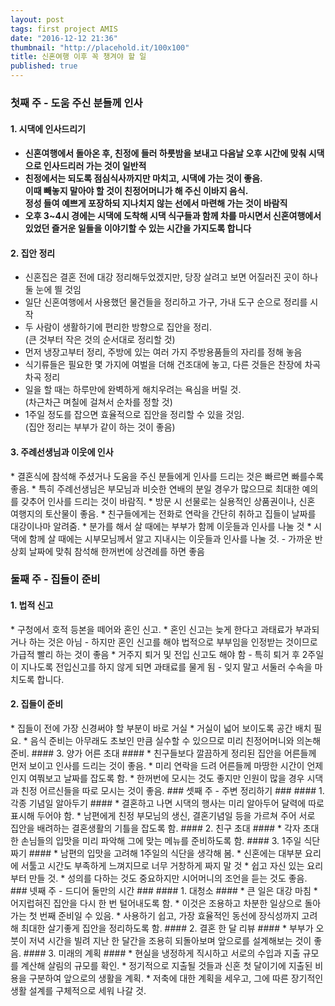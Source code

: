 ```yaml
---
layout: post
tags: first project AMIS
date: "2016-12-12 21:36"
thumbnail: "http://placehold.it/100x100"
title: 신혼여행 이후 꼭 챙겨야 할 일
published: true
---
```


<h3>첫째 주 - 도움 주신 분들께 인사</h3>
<h4>1. 시댁에 인사드리기<h4>
<ul><li>신혼여행에서 돌아온 후, 친정에 들러 하룻밤을 보내고 다음날 오후 시간에 맞춰 시댁으로 인사드리러 가는 것이 일반적</li>
<li>친정에서는 되도록 점심식사까지만 마치고, 시댁에 가는 것이 좋음.<br>이때 빼놓지 말아야 할 것이 친정어머니가 해 주신 이바지 음식.<br>정성 들여 예쁘게 포장하되 지나치지 않는 선에서 마련해 가는 것이 바람직</li>
<li>오후 3~4시 경에는 시댁에 도착해 시댁 식구들과 함께 차를 마시면서 신혼여행에서 있었던 즐거운 일들을 이야기할 수 있는 시간을 가지도록 합니다</li></ul>
<h4>2. 집안 정리</h4>
<ul><li>신혼집은 결혼 전에 대강 정리해두었겠지만, 당장 살려고 보면 어질러진 곳이 하나 둘 눈에 띌 것임</li>
<li>일단 신혼여행에서 사용했던 물건들을 정리하고 가구, 가내 도구 순으로 정리를 시작</li>
<li>두 사람이 생활하기에 편리한 방향으로 집안을 정리.<br>(큰 것부터 작은 것의 순서대로 정리할 것)</li>
<li>먼저 냉장고부터 정리, 주방에 있는 여러 가지 주방용품들의 자리를 정해 놓음</li>
<li>식기류들은 필요한 몇 가지에 여벌을 더해 건조대에 놓고, 다른 것들은 찬장에 차곡차곡 정리</li>
<li>일을 할 때는 하루만에 완벽하게 해치우려는 욕심을 버릴 것.<br>(차근차근 며칠에 걸쳐서 순차를 정할 것)</li>
<li>1주일 정도를 잡으면 효율적으로 집안을 정리할 수 있을 것임. <br>(집안 정리는 부부가 같이 하는 것이 좋음)</li></ul>
<h4>3. 주례선생님과 이웃에 인사</h4>
* 결혼식에 참석해 주셨거나 도움을 주신 분들에게 인사를 드리는 것은 빠르면 빠를수록 좋음.
* 특히 주례선생님은 부모님과 비슷한 연배의 분일 경우가 많으므로 최대한 예의를 갖추어 인사를 드리는 것이 바람직.
* 방문 시 선물로는 실용적인 상품권이나, 신혼 여행지의 토산물이 좋음.
* 친구들에게는 전화로 연락을 간단히 취하고 집들이 날짜를 대강이나마 알려줌.
* 분가를 해서 살 때에는 부부가 함께 이웃들과 인사를 나눌 것
* 시댁에 함께 살 때에는 시부모님께서 알고 지내시는 이웃들과 인사를 나눌 것.
  - 가까운 반상회 날짜에 맞춰 참석해 한꺼번에 상견례를 하면 좋음
<h3>둘째 주 - 집들이 준비</h3>
<h4>1. 법적 신고</h4>
* 구청에서 호적 등본을 떼어와 혼인 신고.
* 혼인 신고는 늦게 한다고 과태료가 부과되거나 하는 것은 아님
  - 하지만 혼인 신고를 해야 법적으로 부부임을 인정받는 것이므로 가급적 빨리 하는 것이 좋음
* 거주지 퇴거 및 전입 신고도 해야 함
  - 특히 퇴거 후 2주일이 지나도록 전입신고를 하지 않게 되면 과태료를 물게 됨
  - 잊지 말고 서둘러 수속을 마치도록 합니다.
<h4>2. 집들이 준비</h4>
* 집들이 전에 가장 신경써야 할 부분이 바로 거실
* 거실이 넓어 보이도록 공간 배치 필요.
* 음식 준비는 아무래도 초보인 만큼 실수할 수 있으므로 미리 친정어머니와 의논해 준비.
#### 3. 양가 어른 초대 ####
* 친구들보다 깔끔하게 정리된 집안을 어른들께 먼저 보이고 인사를 드리는 것이 좋음.
* 미리 연락을 드려 어른들께 마땅한 시간이 언제인지 여쭤보고 날짜를 잡도록 함.
* 한꺼번에 모시는 것도 좋지만 인원이 많을 경우 시댁과 친정 어르신들을 따로 모시는 것이 좋음.
### 셋째 주 - 주변 정리하기 ###
#### 1. 각종 기념일 알아두기 ####
* 결혼하고 나면 시댁의 행사는 미리 알아두어 달력에 따로 표시해 두어야 함.
* 남편에게 친정 부모님의 생신, 결혼기념일 등을 가르쳐 주어 서로 집안을 배려하는 결혼생활의 기틀을 잡도록 함. 
#### 2. 친구 초대 ####
* 각자 초대한 손님들의 입맛을 미리 파악해 그에 맞는 메뉴를 준비하도록 함.
#### 3. 1주일 식단 짜기 ####
* 남편의 입맛을 고려해 1주일의 식단을 생각해 봄.
* 신혼에는 대부분 요리에 서툴고 시간도 부족하게 느껴지므로 너무 거창하게 짜지 말 것
* 쉽고 자신 있는 요리부터 만들 것.
* 성의를 다하는 것도 중요하지만 시어머니의 조언을 듣는 것도 좋음.
### 넷째 주 - 드디어 둘만의 시간 ###
#### 1. 대청소 ####
* 큰 일은 대강 마침
* 어지럽혀진 집안을 다시 한 번 털어내도록 함.
* 이것은 조용하고 차분한 일상으로 돌아가는 첫 번째 준비일 수 있음.
* 사용하기 쉽고, 가장 효율적인 동선에 장식성까지 고려해 최대한 살기좋게 집안을 정리하도록 함. 
#### 2. 결혼 한 달 리뷰 ####
* 부부가 오붓이 저녁 시간을 빌려 지난 한 달간을 조용히 되돌아보며 앞으로를 설계해보는 것이 좋음. 
#### 3. 미래의 계획 ####
* 현실을 냉정하게 직시하고 서로의 수입과 지출 규모를 계산해 살림의 규모를 확인.
* 정기적으로 지출될 것들과 신혼 첫 달이기에 지출된 비용을 구분하여 앞으로의 생활을 계획.
* 저축에 대한 계획을 세우고, 그에 따른 장기적인 생활 설계를 구체적으로 세워 나갈 것.